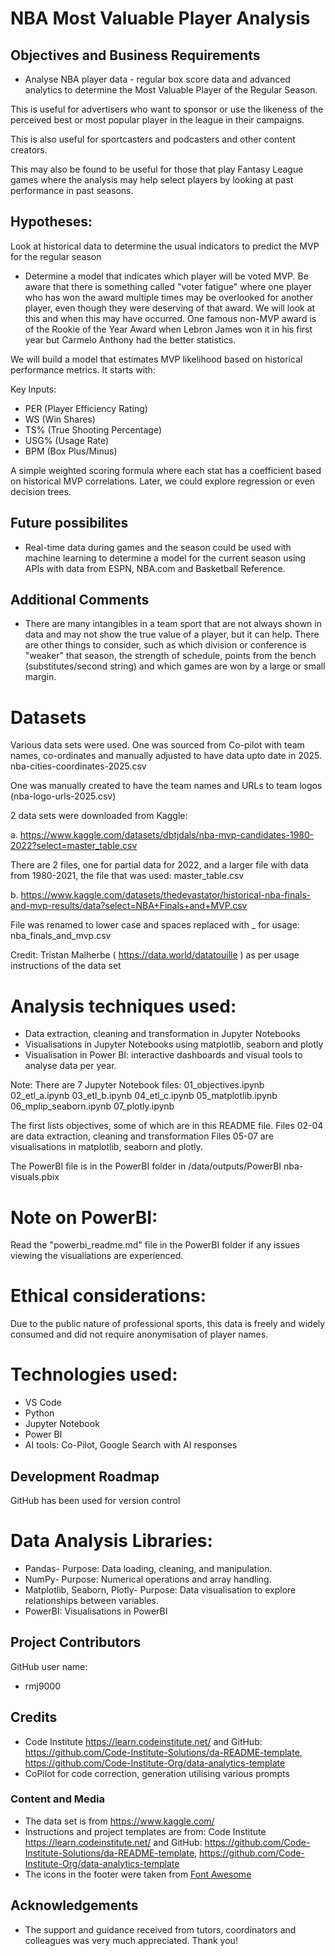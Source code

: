 # NBA Most Valuable Player Analysis

## Objectives and Business Requirements

* Analyse NBA player data - regular box score data and advanced analytics to determine the Most Valuable Player of the Regular Season.

This is useful for advertisers who want to sponsor or use the likeness of the perceived best or most popular player in the league in their campaigns.

This is also useful for sportcasters and podcasters and other content creators.

This may also be found to be useful for those that play Fantasy League games where the analysis may help select players by looking at past performance in past seasons.

## Hypotheses:

Look at historical data to determine the usual indicators to predict the MVP for the regular season

* Determine a model that indicates which player will be voted MVP. Be aware that there is something called "voter fatigue" where one player who has won the award multiple times may be overlooked for another player, even though they were deserving of that award. We will look at this and when this may have occurred. One famous non-MVP award is of the Rookie of the Year Award when Lebron James won it in his first year but Carmelo Anthony had the better statistics.

We will build a model that estimates MVP likelihood based on historical performance metrics. It starts with:

Key Inputs:

* PER (Player Efficiency Rating)
* WS (Win Shares)
* TS% (True Shooting Percentage)
* USG% (Usage Rate)
* BPM (Box Plus/Minus)

A simple weighted scoring formula where each stat has a coefficient based on historical MVP correlations. Later, we could explore regression or even decision trees.


## Future possibilites

* Real-time data during games and the season could be used with machine learning to determine a model for the current season using APIs with data from ESPN, NBA.com and Basketball Reference.

## Additional Comments

* There are many intangibles in a team sport that are not always shown in data and may not show the true value of a player, but it can help. There are other things to consider, such as which division or conference is "weaker" that season, the strength of schedule, points from the bench (substitutes/second string) and which games are won by a large or small margin.

# Datasets

Various data sets were used.
One was sourced from Co-pilot with team names, co-ordinates and manually adjusted to have data upto date in 2025.
nba-cities-coordinates-2025.csv

One was manually created to have the team names and URLs to team logos (nba-logo-urls-2025.csv)

2 data sets were downloaded from Kaggle:

a.
https://www.kaggle.com/datasets/dbtjdals/nba-mvp-candidates-1980-2022?select=master_table.csv

There are 2 files, one for partial data for 2022, and a larger file with data from 1980-2021, the file that was used: master_table.csv

b.
https://www.kaggle.com/datasets/thedevastator/historical-nba-finals-and-mvp-results/data?select=NBA+Finals+and+MVP.csv

File was renamed to lower case and spaces replaced with _ for usage:
nba_finals_and_mvp.csv

Credit: Tristan Malherbe ( https://data.world/datatouille ) as per usage instructions of the data set

# Analysis techniques used:

* Data extraction, cleaning and transformation in Jupyter Notebooks
* Visualisations in Jupyter Notebooks using matplotlib, seaborn and plotly
* Visualisation in Power BI: interactive dashboards and visual tools to analyse data per year.

Note: There are 7 Jupyter Notebook files:
01_objectives.ipynb
02_etl_a.ipynb
03_etl_b.ipynb
04_etl_c.ipynb
05_matplotlib.ipynb
06_mplip_seaborn.ipynb
07_plotly.ipynb

The first lists objectives, some of which are in this README file.
Files 02-04 are data extraction, cleaning and transformation
Files 05-07 are visualisations in matplotlib, seaborn and plotly.

The PowerBI file is in the PowerBI folder in /data/outputs/PowerBI
nba-visuals.pbix

# Note on PowerBI:

Read the "powerbi_readme.md" file in the PowerBI folder if any issues viewing the visualiations are experienced.


# Ethical considerations:

Due to the public nature of professional sports, this data is freely and widely consumed and did not require anonymisation of player names. 

# Technologies used:
* VS Code
* Python
* Jupyter Notebook
* Power BI
* AI tools: Co-Pilot, Google Search with AI responses

## Development Roadmap
GitHub has been used for version control

# Data Analysis Libraries:
* Pandas- Purpose: Data loading, cleaning, and manipulation.
* NumPy- Purpose: Numerical operations and array handling.
* Matplotlib, Seaborn, Plotly- Purpose: Data visualisation to explore relationships between variables.
* PowerBI: Visualisations in PowerBI

## Project Contributors
GitHub user name:
* rmj9000

## Credits 
* Code Institute https://learn.codeinstitute.net/ and GitHub: https://github.com/Code-Institute-Solutions/da-README-template, https://github.com/Code-Institute-Org/data-analytics-template
* CoPilot for code correction, generation utilising various prompts

### Content and Media
* The data set is from https://www.kaggle.com/
* Instructions and project templates are from: 
Code Institute https://learn.codeinstitute.net/ 
and GitHub: 
https://github.com/Code-Institute-Solutions/da-README-template, 
https://github.com/Code-Institute-Org/data-analytics-template
* The icons in the footer were taken from [Font Awesome](https://fontawesome.com/)

## Acknowledgements
* The support and guidance received from tutors, coordinators and colleagues was very much appreciated. Thank you!

